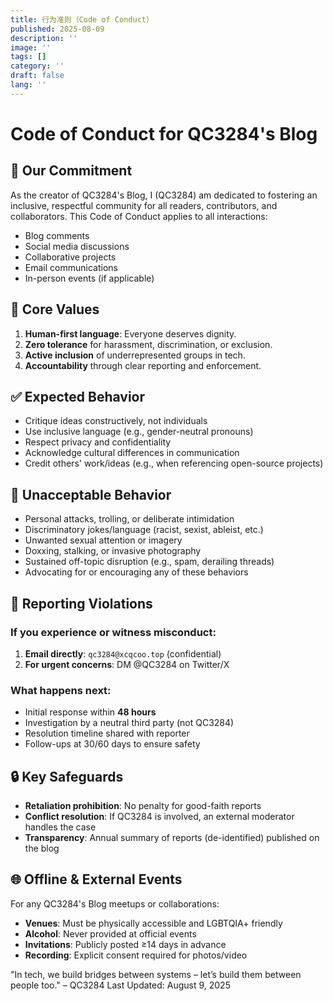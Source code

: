 ```yaml
---
title: 行为准则（Code of Conduct）
published: 2025-08-09
description: ''
image: ''
tags: []
category: ''
draft: false 
lang: ''
---
```


# Code of Conduct for QC3284's Blog  

## 🧭 Our Commitment  
As the creator of QC3284's Blog, I (QC3284) am dedicated to fostering an inclusive, respectful community for all readers, contributors, and collaborators. This Code of Conduct applies to all interactions:  
- Blog comments  
- Social media discussions  
- Collaborative projects  
- Email communications  
- In-person events (if applicable)  

## 🌟 Core Values  
1. **Human-first language**: Everyone deserves dignity.  
2. **Zero tolerance** for harassment, discrimination, or exclusion.  
3. **Active inclusion** of underrepresented groups in tech.  
4. **Accountability** through clear reporting and enforcement.  

## ✅ Expected Behavior  
- Critique ideas constructively, not individuals  
- Use inclusive language (e.g., gender-neutral pronouns)  
- Respect privacy and confidentiality  
- Acknowledge cultural differences in communication  
- Credit others' work/ideas (e.g., when referencing open-source projects)  

## 🚫 Unacceptable Behavior  
- Personal attacks, trolling, or deliberate intimidation  
- Discriminatory jokes/language (racist, sexist, ableist, etc.)  
- Unwanted sexual attention or imagery  
- Doxxing, stalking, or invasive photography  
- Sustained off-topic disruption (e.g., spam, derailing threads)  
- Advocating for or encouraging any of these behaviors  

## 📣 Reporting Violations  
### If you experience or witness misconduct:  
1. **Email directly**: `qc3284@xcqcoo.top` (confidential)  
2. **For urgent concerns**: DM @QC3284 on Twitter/X  

### What happens next:  
- Initial response within **48 hours**  
- Investigation by a neutral third party (not QC3284)  
- Resolution timeline shared with reporter  
- Follow-ups at 30/60 days to ensure safety  

## 🔒 Key Safeguards  
- **Retaliation prohibition**: No penalty for good-faith reports  
- **Conflict resolution**: If QC3284 is involved, an external moderator handles the case  
- **Transparency**: Annual summary of reports (de-identified) published on the blog  

## 🌐 Offline & External Events  
For any QC3284's Blog meetups or collaborations:  
- **Venues**: Must be physically accessible and LGBTQIA+ friendly  
- **Alcohol**: Never provided at official events  
- **Invitations**: Publicly posted ≥14 days in advance  
- **Recording**: Explicit consent required for photos/video  

"In tech, we build bridges between systems – let’s build them between people too."
– QC3284
Last Updated: August 9, 2025
